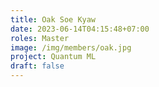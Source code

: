 ```yaml
---
title: Oak Soe Kyaw
date: 2023-06-14T04:15:48+07:00
roles: Master
image: /img/members/oak.jpg
project: Quantum ML
draft: false
---
```


